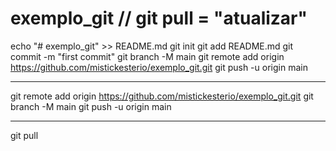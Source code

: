 # exemplo_git // git pull = "atualizar"
echo "# exemplo_git" >> README.md
git init
git add README.md
git commit -m "first commit"
git branch -M main
git remote add origin https://github.com/mistickesterio/exemplo_git.git
git push -u origin main

________________________________________________________________________________________________________________


git remote add origin https://github.com/mistickesterio/exemplo_git.git
git branch -M main
git push -u origin main

________________________________________________________________________________________________________________

git pull
